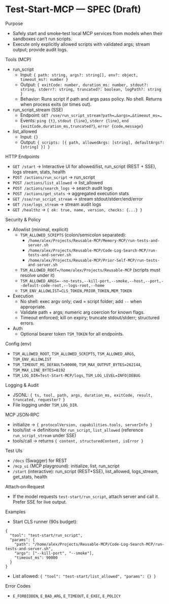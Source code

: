 # Test‑Start‑MCP — SPEC (Draft)

Purpose
- Safely start and smoke‑test local MCP services from models when their sandboxes can’t run scripts.
- Execute only explicitly allowed scripts with validated args; stream output; provide audit logs.

Tools (MCP)
- run_script
  - Input: `{ path: string, args?: string[], env?: object, timeout_ms?: number }`
  - Output: `{ exitCode: number, duration_ms: number, stdout?: string, stderr?: string, truncated?: boolean, logPath?: string }`
  - Behavior: Runs script if path and args pass policy. No shell. Returns when process exits (or times out).
- run_script_stream (SSE)
  - Endpoint: `GET /sse/run_script_stream?path=…&args=…&timeout_ms=…`
  - Events: `ping {t}`, `stdout {line}`, `stderr {line}`, `end {exitCode,duration_ms,truncated?}`, `error {code,message}`
- list_allowed
  - Input: `{}`
  - Output: `{ scripts: [{ path, allowedArgs: [string], defaultArgs?: [string] }] }`

HTTP Endpoints
- `GET /start` → Interactive UI for allowed/list, run_script (REST + SSE), logs stream, stats, health
- `POST /actions/run_script` → run_script
- `POST /actions/list_allowed` → list_allowed
- `POST /actions/search_logs` → search audit logs
- `POST /actions/get_stats` → aggregated execution stats
- `GET /sse/run_script_stream` → stream stdout/stderr/end/error
- `GET /sse/logs_stream` → stream audit logs
- `GET /healthz` → `{ ok: true, name, version, checks: {...} }`

Security & Policy
- Allowlist (minimal, explicit)
  - `TSM_ALLOWED_SCRIPTS` (colon/semicolon separated):
    - `/home/alex/Projects/Reusable-MCP/Memory-MCP/run-tests-and-server.sh`
    - `/home/alex/Projects/Reusable-MCP/Code-Log-Search-MCP/run-tests-and-server.sh`
    - `/home/alex/Projects/Reusable-MCP/Prior-Self-MCP/run-tests-and-server.sh`
  - `TSM_ALLOWED_ROOT=/home/alex/Projects/Reusable-MCP` (scripts must resolve under it)
  - `TSM_ALLOWED_ARGS=--no-tests,--kill-port,--smoke,--host,--port,--default-code-root,--logs-root,--home`
  - `TSM_ENV_ALLOWLIST=CLS_TOKEN,PRIOR_TOKEN,MEM_TOKEN`
- Execution
  - No shell: exec argv only; cwd = script folder; add `--` when appropriate.
  - Validate path + args; numeric arg coercion for known flags.
  - Timeout enforced; kill on expiry; truncate stdout/stderr; structured errors.
- Auth
  - Optional bearer token `TSM_TOKEN` for all endpoints.

Config (env)
- `TSM_ALLOWED_ROOT`, `TSM_ALLOWED_SCRIPTS`, `TSM_ALLOWED_ARGS`, `TSM_ENV_ALLOWLIST`
- `TSM_TIMEOUT_MS_DEFAULT=90000`, `TSM_MAX_OUTPUT_BYTES=262144`, `TSM_MAX_LINE_BYTES=8192`
- `TSM_LOG_DIR=Test-Start-MCP/logs`, `TSM_LOG_LEVEL=INFO|DEBUG`

Logging & Audit
- JSONL: `{ ts, tool, path, args, duration_ms, exitCode, result, truncated, requester? }`
- File logging under `TSM_LOG_DIR`.

MCP JSON‑RPC
- initialize → `{ protocolVersion, capabilities.tools, serverInfo }`
- tools/list → definitions for `run_script`, `list_allowed` (reference `run_script_stream` under SSE)
- tools/call → returns `{ content, structuredContent, isError }`

Test UIs
- `/docs` (Swagger) for REST
- `/mcp_ui` (MCP playground): initialize, list, run_script
- `/start` (interactive): run_script (REST+SSE), list_allowed, logs_stream, get_stats, health

Attach‑on‑Request
- If the model requests `test-start/run_script`, attach server and call it. Prefer SSE for live output.

Examples
- Start CLS runner (90s budget):
```
{
  "tool": "test-start/run_script",
  "params": {
    "path": "/home/alex/Projects/Reusable-MCP/Code-Log-Search-MCP/run-tests-and-server.sh",
    "args": ["--kill-port", "--smoke"],
    "timeout_ms": 90000
  }
}
```
- List allowed: `{ "tool": "test-start/list_allowed", "params": {} }`

Error Codes
- `E_FORBIDDEN`, `E_BAD_ARG`, `E_TIMEOUT`, `E_EXEC`, `E_POLICY`
